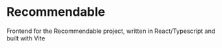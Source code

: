 # Recommendable

Frontend for the Recommendable project, written in React/Typescript and built with Vite
